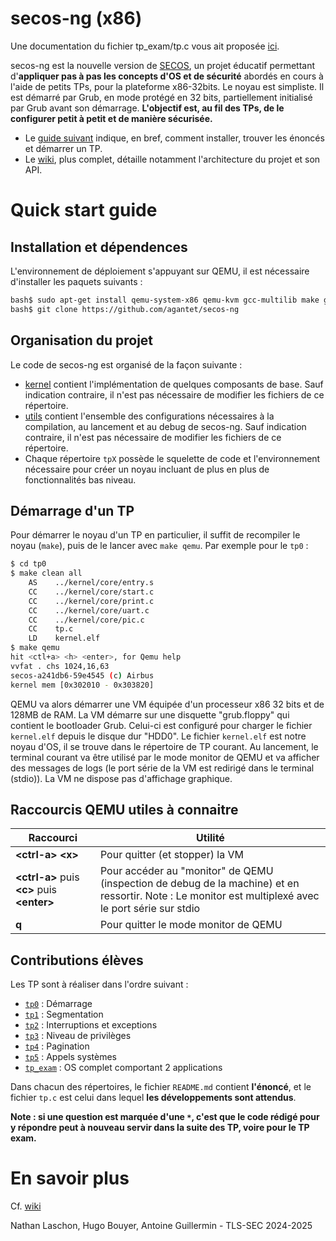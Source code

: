 # secos-ng (x86)
Une documentation du fichier tp_exam/tp.c vous ait proposée [ici](https://aguiller31.github.io/secos-ng/).


secos-ng est la nouvelle version de [SECOS](https://github.com/sduverger/secos), un projet éducatif permettant d'**appliquer pas à pas les concepts d'OS et de sécurité** abordés en cours à l'aide de petits TPs, pour la plateforme x86-32bits.
Le noyau est simpliste. Il est démarré par Grub, en mode protégé en 32 bits, partiellement initialisé par Grub avant son démarrage. **L'objectif est, au fil des TPs, de le configurer petit à petit et de manière sécurisée.**

* Le [guide suivant](#quick-start-guide) indique, en bref, comment installer, trouver les énoncés et démarrer un TP.
* Le [wiki](https://github.com/agantet/secos-ng/wiki), plus complet, détaille notamment l'architecture du projet et son API.

# Quick start guide

## Installation et dépendences

L'environnement de déploiement s'appuyant sur QEMU, il est nécessaire
d'installer les paquets suivants :

```bash
bash$ sudo apt-get install qemu-system-x86 qemu-kvm gcc-multilib make git
bash$ git clone https://github.com/agantet/secos-ng
```

## Organisation du projet

Le code de secos-ng est organisé de la façon suivante :

* [kernel](./kernel) contient l'implémentation de quelques composants de base. Sauf indication contraire, il n'est pas nécessaire de modifier les fichiers de ce répertoire.
* [utils](./utils) contient l'ensemble des configurations nécessaires à la compilation, au lancement et au debug de secos-ng. Sauf indication contraire, il n'est pas nécessaire de modifier les fichiers de ce répertoire.
* Chaque répertoire `tpX` possède le squelette de code et l'environnement nécessaire pour créer un noyau incluant de plus en plus de fonctionnalités bas niveau.

## Démarrage d'un TP

Pour démarrer le noyau d'un TP en particulier, il suffit de recompiler le
noyau (`make`), puis de le lancer avec `make qemu`. Par exemple pour le `tp0` :

```bash
$ cd tp0
$ make clean all
    AS    ../kernel/core/entry.s
    CC    ../kernel/core/start.c
    CC    ../kernel/core/print.c
    CC    ../kernel/core/uart.c
    CC    ../kernel/core/pic.c
    CC    tp.c
    LD    kernel.elf
$ make qemu
hit <ctl+a> <h> <enter>, for Qemu help
vvfat . chs 1024,16,63
secos-a241db6-59e4545 (c) Airbus
kernel mem [0x302010 - 0x303820]
```

QEMU va alors démarrer une VM équipée d'un processeur x86 32 bits et de 128MB de RAM. La VM démarre sur une disquette "grub.floppy" qui contient le bootloader Grub. Celui-ci est configuré pour charger le fichier `kernel.elf` depuis le disque dur "HDD0". Le fichier `kernel.elf` est notre noyau d'OS, il se trouve dans le répertoire de TP courant.
Au lancement, le terminal courant va être utilisé par le mode monitor de QEMU et va afficher des messages de logs (le port série de la VM est redirigé dans le terminal (stdio)).  La VM ne dispose pas d'affichage graphique. 


## Raccourcis QEMU utiles à connaitre

|Raccourci| Utilité|
|-|-|
|**\<ctrl-a\> \<x\>**| Pour quitter (et stopper) la VM |
|**\<ctrl-a\>** puis **\<c\>** puis **\<enter\>**| Pour accéder au "monitor" de QEMU (inspection de debug de la machine) et en ressortir. Note : Le monitor est multiplexé avec le port série sur stdio |
| **q**| Pour quitter le mode monitor de QEMU |

## Contributions élèves

Les TP sont à réaliser dans l'ordre suivant :

* [`tp0`](./tp0) : Démarrage
* [`tp1`](./tp1) : Segmentation
* [`tp2`](./tp2) : Interruptions et exceptions
* [`tp3`](./tp3) : Niveau de privilèges
* [`tp4`](./tp4) : Pagination
* [`tp5`](./tp5) : Appels systèmes
* [`tp_exam`](./tp_exam) : OS complet comportant 2 applications

Dans chacun des répertoires, le fichier `README.md` contient **l'énoncé**, et le
fichier `tp.c` est celui dans lequel **les développements sont attendus**. 

**Note : si une question est marquée d'une `*`, c'est que le code rédigé pour
  y répondre peut à nouveau servir dans la suite des TP, voire pour le TP
  exam.**

# En savoir plus

Cf. [wiki](https://github.com/agantet/secos-ng/wiki)

Nathan Laschon, Hugo Bouyer, Antoine Guillermin - TLS-SEC 2024-2025